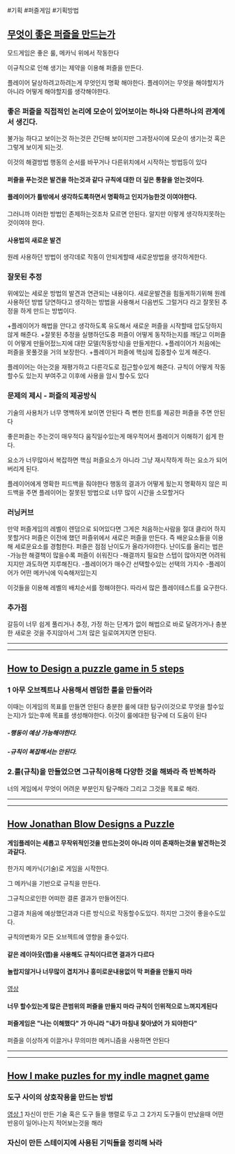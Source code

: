 #기획 #퍼즐게임 #기획방법



## [무엇이 좋은 퍼즐을 만드는가](https://youtu.be/zsjC6fa_YBg)

모드게임은 좋은 룰, 메카닉 위에서 작동한다

이규칙으로 인해 생기는 제약을 이용해 퍼즐을 만든다.

플레이어 달상하려고하려는게 무엇인지 명확 해야한다.
플레이어는 무엇을 해야할지가 아니라 어떻게 해야할지를 생갹해야한다.

### 좋은 퍼즐을 직접적인 논리에 모순이 있어보이는 하나와 다른하나의 관계에서 생긴다.
불가능 하다고 보이는것
하는것은 간단해 보이지만 그과정사이에 모순이 생기는것 혹은 그렇게 보이게 되는것.

이것의 해결방법
행동의 순서를 바꾸거나
다른위치에서 시작하는 방법등이 있다

#### 퍼즐을 푸는것은 발견을 하는것과 같다 규칙에 대한 더 깊은 통찰을 얻는것이다.

#### 플레이어가 틀밖에서 생각하도록하면서 명확하고 인지가능한것 이여야한다.
그러니까 이러한 방법인 존제하는것조차 모르면 안된다.
알지만 이렇게 생각하지못하는것이여야 한다.

#### 사용법의 새로운 발견
원레 사용하던 방법이 생각데로 작동이 안되게할때
새로운방법을 생각하게한다.

### 잘못된 추정
위에있는 세로운 방법의 발견과 연관되는 내용이다.
새로운발견을 힘들게하기위해 원레 사용하던 방법 당연하다고 생각하는 방법을 사용해서 다음번도 그럴거다 라고 잘못된 추정을 하게 만드는 방법이다.

+플레이어가 해법을 안다고 생각하도록 유도해서 새로운 퍼즐을 시작할때 압도당하지 않게 해준다.
+잘못된 추정을 실행하던도중 퍼즐이 어떻게 동작하는지를 깨닫고 이퍼즐이 어떻게 만들어젔느지에 대한 모델(작동방식)을 만들게한다.
+플레이어가 처음에는 퍼즐을 못풀것을 거의 보장한다. 
+플레이거 퍼즐에 핵심에 집중할수 있게 해준다.

플레이어는 아는것을 재평가하고 다른각도로 접근할수있게 해준다.
규칙이 어떻게 작동할수도 있는지 부여주고 이후에 사용을 암시 할수도 있다

### 문제의 제시 - 퍼즐의 제공방식
기술의 사용처가 너무 명백하게 보이면 안된다
즉 뻔한 힌트를 제공한 퍼즐을 주면 안된다

좋은퍼즐는 주는것이 매우적다
움직일수있는게 매우적어서 플레이거 이해하기 쉽게 한다.

요소가 너무많아서 복잡하면 핵심 퍼즐요소가 아니라 그냥 재시작하게 하는 요소가 되어버리게 된다.

플레이어에게 명확한 피드백을 줘야한다 행동의 결과가 어떻게 됬는지
명확하지 않은 피드백을 주면 플레이어는 잘못된 방법으로 너무 많이 시간을 소모할거다

### 러닝커브
만약 퍼즐게임의 레벨이 렌덤으로 되어있다면 그게은 처음하는사람을 절대 클리어 하지 못할거다
퍼즐은 이전에 했던 퍼즐위에서 새로은 퍼즐을 만든다.
즉 배운요소들을 이용해 세로운요소를 경험한다.
퍼즐은 점점 난이도가 올라가야한다.
난이도를 올리는 법은
-가능한 해결책이 많을수록 퍼즐이 쉬워진다
-해결까지 필요한 스텝이 많아지면 어려워지지만 과도하면 지루해진다.
-플레이어가 매수간 선택할수있는 선택의 가지수
-플레이어가 어떤 메카닉에 익숙해저있는지

이것들을 이용해 레벨의 배치순서를 정해야한다.
따라서 많은 플레이테스트를 요구한다.

### 추가점
갈등이 너무 쉽게 풀리거나 추정, 가정 하는 단계가 없이 해법으로 바로 달려가거나
충분한 새로운 것을 주지않아서 그저 많은 일로여겨지면 안된다.



---
---
## [How to Design a puzzle game in 5 steps](https://youtu.be/IxEg_Dr2utc)

### 1 아무 오브젝트나 사용해서 렌덤한 룰을 만들어라
이때는 이게임의 목표를 만들면 안된다
충분한 룰에 대한 탐구(이것으로 무엇을 할수있는지)가 있는후에 목표를 생성해야한다.
이것이 룰에대한 탐구에 더 도움이 된다
##### -행동이 예상 가능해야한다.
##### -규칙이 복잡해서는 안된다.

### 2.룰(규칙)을 만들었으면 그규칙이용해 다양한 것을 해봐라 즉 반복하라
너의 게임에서 무엇이 어려운 부분인지 탐구해라 그리고 그것을 목표로 해라.


 


---
---

## [How Jonathan Blow Designs a Puzzle](https://youtu.be/2zK8ItePe3Y)
#### 게임플레이는 세롭고 무작위적인것을 만드는것이 아니라 이미 존재하는것을 발견하는것과같다.

한가지 메카닉(기술)로 게임을 시작한다.

그 메카닉을 기반으로 규칙을 만든다.

그규칙으로인한 어떠한 결론 결과가 만들어진다.

그결과 처음에 예상했던과과 다른 방식으로 작동할수도있다.
하지만 그것이 좋을수도있다.

규칙의변화가 모든 오브젝트에 영향을 줄수있다.



#### 같은 레이아웃(맵)을 사용해도 규칙이다르면 결과가 다르다

#### 놀랍지않거나 너무많이 겹치거나 흥미로운내용없이 막 퍼즐을 만들지 마라

[영상](https://youtu.be/2zK8ItePe3Y?t=319)
#### 너무 할수있는게 많은 큰범위의 퍼즐을 만들지 마라 규칙이 인위적으로 느껴지게된다

#### 퍼즐게임은 "나는 이해했다" 가 아니라 "내가 마침내 찾아냈어 가 되야한다"
퍼즐을 이상하게 이끌거나 무의미한 메커니즘을 사용하면 안된다


---
---
## [How I make puzles for my indle magnet game]( https://youtu.be/akeVPZLZejY )

### 도구 사이의 상호작용을 만드는 방법
[영상 1](https://youtu.be/akeVPZLZejY?t=217)
자신이 만든 기술 혹은 도구 들을 행렬로 두고 그 2가지 도구들이 만났을때 어떤 반응이 일어나는지 적어보는것을 해라 

### 자신이 만든 스테이지에 사용된 기믹들을 정리해 놔라
